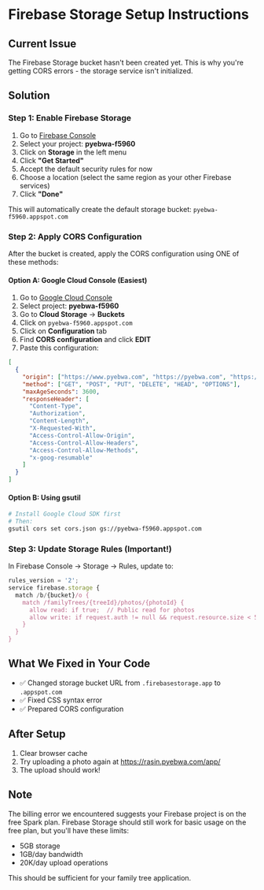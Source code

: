 # Firebase Storage Setup Instructions

## Current Issue
The Firebase Storage bucket hasn't been created yet. This is why you're getting CORS errors - the storage service isn't initialized.

## Solution

### Step 1: Enable Firebase Storage
1. Go to [Firebase Console](https://console.firebase.google.com)
2. Select your project: **pyebwa-f5960**
3. Click on **Storage** in the left menu
4. Click **"Get Started"**
5. Accept the default security rules for now
6. Choose a location (select the same region as your other Firebase services)
7. Click **"Done"**

This will automatically create the default storage bucket: `pyebwa-f5960.appspot.com`

### Step 2: Apply CORS Configuration

After the bucket is created, apply the CORS configuration using ONE of these methods:

#### Option A: Google Cloud Console (Easiest)
1. Go to [Google Cloud Console](https://console.cloud.google.com)
2. Select project: **pyebwa-f5960**
3. Go to **Cloud Storage** → **Buckets**
4. Click on `pyebwa-f5960.appspot.com`
5. Click on **Configuration** tab
6. Find **CORS configuration** and click **EDIT**
7. Paste this configuration:

```json
[
  {
    "origin": ["https://www.pyebwa.com", "https://pyebwa.com", "https://rasin.pyebwa.com", "http://localhost:3000"],
    "method": ["GET", "POST", "PUT", "DELETE", "HEAD", "OPTIONS"],
    "maxAgeSeconds": 3600,
    "responseHeader": [
      "Content-Type",
      "Authorization",
      "Content-Length",
      "X-Requested-With",
      "Access-Control-Allow-Origin",
      "Access-Control-Allow-Headers",
      "Access-Control-Allow-Methods",
      "x-goog-resumable"
    ]
  }
]
```

#### Option B: Using gsutil
```bash
# Install Google Cloud SDK first
# Then:
gsutil cors set cors.json gs://pyebwa-f5960.appspot.com
```

### Step 3: Update Storage Rules (Important!)

In Firebase Console → Storage → Rules, update to:

```javascript
rules_version = '2';
service firebase.storage {
  match /b/{bucket}/o {
    match /familyTrees/{treeId}/photos/{photoId} {
      allow read: if true;  // Public read for photos
      allow write: if request.auth != null && request.resource.size < 5 * 1024 * 1024;
    }
  }
}
```

## What We Fixed in Your Code
- ✅ Changed storage bucket URL from `.firebasestorage.app` to `.appspot.com`
- ✅ Fixed CSS syntax error
- ✅ Prepared CORS configuration

## After Setup
1. Clear browser cache
2. Try uploading a photo again at https://rasin.pyebwa.com/app/
3. The upload should work!

## Note
The billing error we encountered suggests your Firebase project is on the free Spark plan. Firebase Storage should still work for basic usage on the free plan, but you'll have these limits:
- 5GB storage
- 1GB/day bandwidth
- 20K/day upload operations

This should be sufficient for your family tree application.